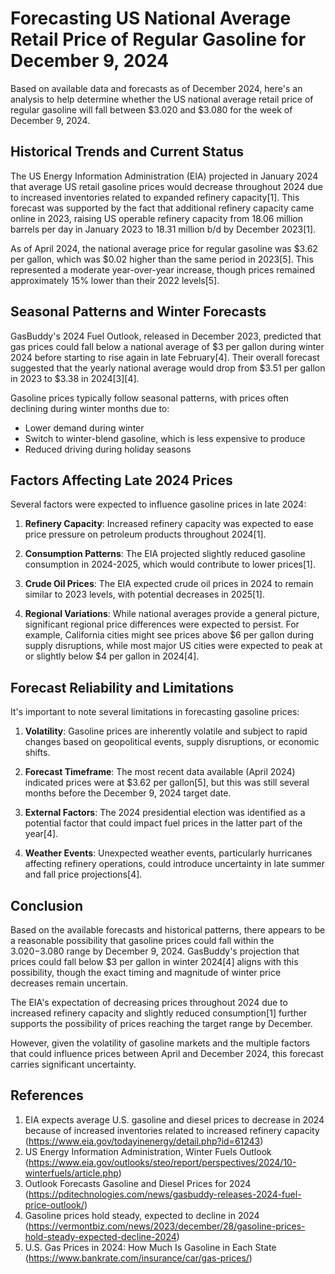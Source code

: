 # Forecasting US National Average Retail Price of Regular Gasoline for December 9, 2024

Based on available data and forecasts as of December 2024, here's an analysis to help determine whether the US national average retail price of regular gasoline will fall between $3.020 and $3.080 for the week of December 9, 2024.

## Historical Trends and Current Status

The US Energy Information Administration (EIA) projected in January 2024 that average US retail gasoline prices would decrease throughout 2024 due to increased inventories related to expanded refinery capacity[1]. This forecast was supported by the fact that additional refinery capacity came online in 2023, raising US operable refinery capacity from 18.06 million barrels per day in January 2023 to 18.31 million b/d by December 2023[1].

As of April 2024, the national average price for regular gasoline was $3.62 per gallon, which was $0.02 higher than the same period in 2023[5]. This represented a moderate year-over-year increase, though prices remained approximately 15% lower than their 2022 levels[5].

## Seasonal Patterns and Winter Forecasts

GasBuddy's 2024 Fuel Outlook, released in December 2023, predicted that gas prices could fall below a national average of $3 per gallon during winter 2024 before starting to rise again in late February[4]. Their overall forecast suggested that the yearly national average would drop from $3.51 per gallon in 2023 to $3.38 in 2024[3][4].

Gasoline prices typically follow seasonal patterns, with prices often declining during winter months due to:
- Lower demand during winter
- Switch to winter-blend gasoline, which is less expensive to produce
- Reduced driving during holiday seasons

## Factors Affecting Late 2024 Prices

Several factors were expected to influence gasoline prices in late 2024:

1. **Refinery Capacity**: Increased refinery capacity was expected to ease price pressure on petroleum products throughout 2024[1].

2. **Consumption Patterns**: The EIA projected slightly reduced gasoline consumption in 2024-2025, which would contribute to lower prices[1].

3. **Crude Oil Prices**: The EIA expected crude oil prices in 2024 to remain similar to 2023 levels, with potential decreases in 2025[1].

4. **Regional Variations**: While national averages provide a general picture, significant regional price differences were expected to persist. For example, California cities might see prices above $6 per gallon during supply disruptions, while most major US cities were expected to peak at or slightly below $4 per gallon in 2024[4].

## Forecast Reliability and Limitations

It's important to note several limitations in forecasting gasoline prices:

1. **Volatility**: Gasoline prices are inherently volatile and subject to rapid changes based on geopolitical events, supply disruptions, or economic shifts.

2. **Forecast Timeframe**: The most recent data available (April 2024) indicated prices were at $3.62 per gallon[5], but this was still several months before the December 9, 2024 target date.

3. **External Factors**: The 2024 presidential election was identified as a potential factor that could impact fuel prices in the latter part of the year[4].

4. **Weather Events**: Unexpected weather events, particularly hurricanes affecting refinery operations, could introduce uncertainty in late summer and fall price projections[4].

## Conclusion

Based on the available forecasts and historical patterns, there appears to be a reasonable possibility that gasoline prices could fall within the $3.020-$3.080 range by December 9, 2024. GasBuddy's projection that prices could fall below $3 per gallon in winter 2024[4] aligns with this possibility, though the exact timing and magnitude of winter price decreases remain uncertain.

The EIA's expectation of decreasing prices throughout 2024 due to increased refinery capacity and slightly reduced consumption[1] further supports the possibility of prices reaching the target range by December.

However, given the volatility of gasoline markets and the multiple factors that could influence prices between April and December 2024, this forecast carries significant uncertainty.

## References

1. EIA expects average U.S. gasoline and diesel prices to decrease in 2024 because of increased inventories related to increased refinery capacity (https://www.eia.gov/todayinenergy/detail.php?id=61243)
2. US Energy Information Administration, Winter Fuels Outlook (https://www.eia.gov/outlooks/steo/report/perspectives/2024/10-winterfuels/article.php)
3. Outlook Forecasts Gasoline and Diesel Prices for 2024 (https://pditechnologies.com/news/gasbuddy-releases-2024-fuel-price-outlook/)
4. Gasoline prices hold steady, expected to decline in 2024 (https://vermontbiz.com/news/2023/december/28/gasoline-prices-hold-steady-expected-decline-2024)
5. U.S. Gas Prices in 2024: How Much Is Gasoline in Each State (https://www.bankrate.com/insurance/car/gas-prices/)